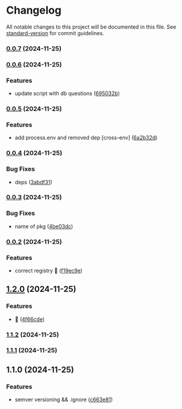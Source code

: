 # Changelog

All notable changes to this project will be documented in this file. See [standard-version](https://github.com/conventional-changelog/standard-version) for commit guidelines.

### [0.0.7](https://github.com/HayoDev/create-litium-accelerator/compare/v0.0.6...v0.0.7) (2024-11-25)

### [0.0.6](https://github.com/HayoDev/create-litium-accelerator/compare/v0.0.5...v0.0.6) (2024-11-25)


### Features

* update script with db questions ([695032b](https://github.com/HayoDev/create-litium-accelerator/commit/695032baf05d87eccaec8565843a7ad62e5a8ef2))

### [0.0.5](https://github.com/HayoDev/create-litium-accelerator/compare/v0.0.4...v0.0.5) (2024-11-25)


### Features

* add process.env and removed dep [cross-env] ([6a2b32d](https://github.com/HayoDev/create-litium-accelerator/commit/6a2b32da091f266aebcf3f25702ede927df1fc74))

### [0.0.4](https://github.com/HayoDev/create-litium-accelerator/compare/v0.0.3...v0.0.4) (2024-11-25)


### Bug Fixes

* deps ([3abdf31](https://github.com/HayoDev/create-litium-accelerator/commit/3abdf311e524e606f9855839e23a8bf713a45afb))

### [0.0.3](https://github.com/HayoDev/create-litium-accelerator/compare/v0.0.2...v0.0.3) (2024-11-25)


### Bug Fixes

* name of pkg ([4be03dc](https://github.com/HayoDev/create-litium-accelerator/commit/4be03dcd4aa8353dc2bcf449a7c7bd8c6d10aaae))

### [0.0.2](https://github.com/HayoDev/create-litium-accelerator/compare/v1.2.0...v0.0.2) (2024-11-25)


### Features

* correct registry :pencil: ([f19ec9e](https://github.com/HayoDev/create-litium-accelerator/commit/f19ec9e528fa3c93e2a25e9f18052ab3fbd7eb0d))

## [1.2.0](https://github.com/HayoDev/create-litium-accelerator/compare/v1.1.2...v1.2.0) (2024-11-25)


### Features

* :wrench: ([4f66cde](https://github.com/HayoDev/create-litium-accelerator/commit/4f66cde6bc71f58ca966817ae7e8a584fe742f4b))

### [1.1.2](https://github.com/HayoDev/create-litium-accelerator/compare/v1.1.1...v1.1.2) (2024-11-25)

### [1.1.1](https://github.com/HayoDev/create-litium-accelerator/compare/v1.1.0...v1.1.1) (2024-11-25)

## 1.1.0 (2024-11-25)


### Features

* semver versioning && .ignore ([c663e81](https://github.com/HayoDev/create-litium-accelerator/commit/c663e8158bf4dfc6b23465075d4a362d8b825e44))
